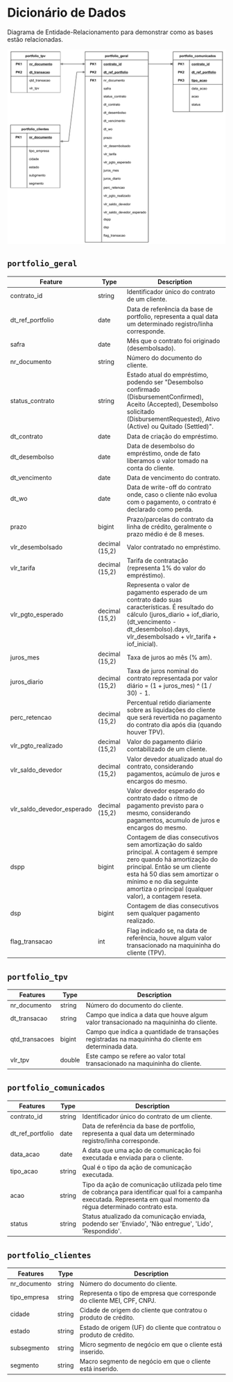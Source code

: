 # Dicionário de Dados

Diagrama de Entidade-Relacionamento para demonstrar como as bases estão relacionadas.

![erm-diagram](imgs/erm-diagram.png)

## `portfolio_geral`

| Feature                    | Type           | Description                                                                                                                                                                                                                                                           |
| -------------------------- | -------------- | --------------------------------------------------------------------------------------------------------------------------------------------------------------------------------------------------------------------------------------------------------------------- |
| contrato_id                | string         | Identificador único do contrato de um cliente.                                                                                                                                                                                                                        |
| dt_ref_portfolio           | date           | Data de referência da base de portfolio, representa a qual data um determinado registro/linha corresponde.                                                                                                                                                            |
| safra                      | date           | Mês que o contrato foi originado (desembolsado).                                                                                                                                                                                                                      |
| nr_documento               | string         | Número do documento do cliente.                                                                                                                                                                                                                                       |
| status_contrato            | string         | Estado atual do empréstimo, podendo ser "Desembolso confirmado (DisbursementConfirmed), Aceito (Accepted), Desembolso solicitado (DisbursementRequested), Ativo (Active) ou Quitado (Settled)".                                                                       |
| dt_contrato                | date           | Data de criação do empréstimo.                                                                                                                                                                                                                                        |
| dt_desembolso              | date           | Data de desembolso do empréstimo, onde de fato liberamos o valor tomado na conta do cliente.                                                                                                                                                                          |
| dt_vencimento              | date           | Data de vencimento do contrato.                                                                                                                                                                                                                                       |
| dt_wo                      | date           | Data de write-off do contrato onde, caso o cliente não evolua com o pagamento, o contrato é declarado como perda.                                                                                                                                                     |
| prazo                      | bigint         | Prazo/parcelas do contrato da linha de crédito, geralmente o prazo médio é de 8 meses.                                                                                                                                                                                |
| vlr_desembolsado           | decimal (15,2) | Valor contratado no empréstimo.                                                                                                                                                                                                                                       |
| vlr_tarifa                 | decimal (15,2) | Tarifa de contratação (representa 1% do valor do empréstimo).                                                                                                                                                                                                         |
| vlr_pgto_esperado          | decimal (15,2) | Representa o valor de pagamento esperado de um contrato dado suas características. É resultado do cálculo (juros_diario + iof_diario, (dt_vencimento - dt_desembolso).days, vlr_desembolsado + vlr_tarifa + iof_inicial).                                             |
| juros_mes                  | decimal (15,2) | Taxa de juros ao mês (% am).                                                                                                                                                                                                                                          |
| juros_diario               | decimal (15,2) | Taxa de juros nominal do contrato representada por valor diário = (1 + juros_mes) ^ (1 / 30) - 1.                                                                                                                                                                     |
| perc_retencao              | decimal (15,2) | Percentual retido diariamente sobre as liquidações do cliente que será revertida no pagamento do contrato dia após dia (quando houver TPV).                                                                                                                           |
| vlr_pgto_realizado         | decimal (15,2) | Valor do pagamento diário contabilizado de um cliente.                                                                                                                                                                                                                |
| vlr_saldo_devedor          | decimal (15,2) | Valor devedor atualizado atual do contrato, considerando pagamentos, acúmulo de juros e encargos do mesmo.                                                                                                                                                            |
| vlr_saldo_devedor_esperado | decimal (15,2) | Valor devedor esperado do contrato dado o ritmo de pagamento previsto para o mesmo, considerando pagamentos, acumulo de juros e encargos do mesmo.                                                                                                                    |
| dspp                       | bigint         | Contagem de dias consecutivos sem amortização do saldo principal. A contagem é sempre zero quando há amortização do principal. Então se um cliente esta há 50 dias sem amortizar o mínimo e no dia seguinte amortiza o principal (qualquer valor), a contagem reseta. |
| dsp                        | bigint         | Contagem de dias consecutivos sem qualquer pagamento realizado.                                                                                                                                                                                                       |
| flag_transacao             | int            | Flag indicado se, na data de referência, houve algum valor transacionado na maquininha do cliente (TPV).                                                                                                                                                              |

## `portfolio_tpv`

| Features       | Type   | Description                                                                                           |
| -------------- | ------ | ----------------------------------------------------------------------------------------------------- |
| nr_documento   | string | Número do documento do cliente.                                                                       |
| dt_transacao   | string | Campo que indica a data que houve algum valor transacionado na maquininha do cliente.                 |
| qtd_transacoes | bigint | Campo que indica a quantidade de transações registradas na maquininha do cliente em determinada data. |
| vlr_tpv        | double | Este campo se refere ao valor total transacionado na maquininha do cliente.                           |

## `portfolio_comunicados`

| Features         | Type   | Description                                                                                                                                                                |
| ---------------- | ------ | -------------------------------------------------------------------------------------------------------------------------------------------------------------------------- |
| contrato_id      | string | Identificador único do contrato de um cliente.                                                                                                                             |
| dt_ref_portfolio | date   | Data de referência da base de portfolio, representa a qual data um determinado registro/linha corresponde.                                                                 |
| data_acao        | date   | A data que uma ação de comunicação foi executada e enviada para o cliente.                                                                                                 |
| tipo_acao        | string | Qual é o tipo da ação de comunicação executada.                                                                                                                            |
| acao             | string | Tipo da ação de comunicação utilizada pelo time de cobrança para identificar qual foi a campanha executada. Representa em qual momento da régua determinado contrato esta. |
| status           | string | Status atualizado da comunicação enviada, podendo ser 'Enviado', 'Não entregue', 'Lido', 'Respondido'.                                                                     |

## `portfolio_clientes`

| Features     | Type   | Description                                                             |
| ------------ | ------ | ----------------------------------------------------------------------- |
| nr_documento | string | Número do documento do cliente.                                         |
| tipo_empresa | string | Representa o tipo de empresa que corresponde do cliente MEI, CPF, CNPJ. |
| cidade       | string | Cidade de origem do cliente que contratou o produto de crédito.         |
| estado       | string | Estado de origem (UF) do cliente que contratou o produto de crédito.    |
| subsegmento  | string | Micro segmento de negócio em que o cliente está inserido.               |
| segmento     | string | Macro segmento de negócio em que o cliente está inserido.               |
